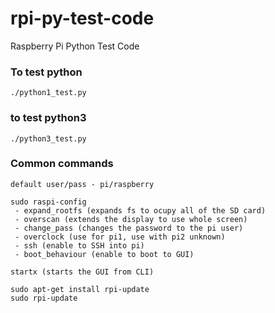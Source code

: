 # rpi-py-test-code
Raspberry Pi Python Test Code
### To test python
```
./python1_test.py
```

### to test python3
```
./python3_test.py
```

### Common commands
```
default user/pass - pi/raspberry

sudo raspi-config
 - expand_rootfs (expands fs to ocupy all of the SD card)
 - overscan (extends the display to use whole screen)
 - change_pass (changes the password to the pi user)
 - overclock (use for pi1, use with pi2 unknown)
 - ssh (enable to SSH into pi)
 - boot_behaviour (enable to boot to GUI)

startx (starts the GUI from CLI)

sudo apt-get install rpi-update
sudo rpi-update
```